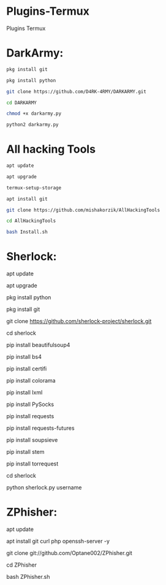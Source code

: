 # Plugins-Termux
Plugins Termux

# DarkArmy:
```bash
pkg install git
```

```bash
pkg install python
```

```bash
git clone https://github.com/D4RK-4RMY/DARKARMY.git
```

```bash
cd DARKARMY
```

```bash
chmod +x darkarmy.py
```

```bash
python2 darkarmy.py
```

# All hacking Tools

```bash
apt update
```

```bash
apt upgrade
```

```bash
termux-setup-storage
```

```bash
apt install git
```

```bash
git clone https://github.com/mishakorzik/AllHackingTools
```

```bash
cd AllHackingTools
```

```bash
bash Install.sh
```

# Sherlock:

apt update

apt upgrade

pkg install python

pkg install git

git clone https://github.com/sherlock-project/sherlock.git

cd sherlock

pip install beautifulsoup4

pip install bs4

pip install certifi

pip install colorama

pip install Ixml

pip install PySocks

pip install requests

pip install requests-futures

pip install soupsieve

pip install stem

pip install torrequest

cd sherlock

python sherlock.py username

# ZPhisher:

apt update 

apt install git curl php openssh-server -y 

git clone git://github.com/Optane002/ZPhisher.git 

cd ZPhisher 

bash ZPhisher.sh

